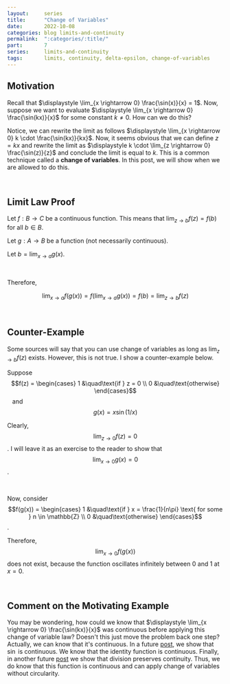```yaml
---
layout:     series
title:      "Change of Variables"
date:       2022-10-08
categories: blog limits-and-continuity
permalink:  ":categories/:title/"
part:       7
series:     limits-and-continuity
tags:       limits, continuity, delta-epsilon, change-of-variables
---
```


## Motivation

Recall that $\displaystyle \lim_{x \rightarrow 0} \frac{\sin(x)}{x} = 1$. Now, suppose we want to evaluate $\displaystyle \lim_{x \rightarrow 0} \frac{\sin(kx)}{x}$ for some constant $k \neq 0$. How can we do this?

Notice, we can rewrite the limit as follows $\displaystyle \lim_{x \rightarrow 0} k \cdot \frac{\sin(kx)}{kx}$. Now, it seems obvious that we can define $z = kx$ and rewrite the limit as $\displaystyle k \cdot \lim_{z \rightarrow 0} \frac{\sin(z)}{z}$ and conclude the limit is equal to $k$. This is a common technique called a **change of variables**. In this post, we will show when we are allowed to do this.

<br>

## Limit Law Proof

Let $f: B \rightarrow C$ be a continuous function. This means that $\lim_{z \rightarrow b} f(z) = f(b)$ for all $b \in B$.

Let $g: A \rightarrow B$ be a function (not necessarily continuous).

Let $b = \lim_{x \rightarrow a} g(x)$.

<br>

Therefore,

$$
\lim_{x \rightarrow a} f(g(x)) = f \left ( \lim_{x \rightarrow a} g(x) \right ) = f(b) = \lim_{z \rightarrow b} f(z)
$$

<br>

## Counter-Example

Some sources will say that you can use change of variables as long as $\displaystyle \lim_{z \rightarrow b} f(z)$ exists. However, this is not true. I show a counter-example below.

Suppose
&nbsp;
$$f(z) = \begin{cases} 
    1       &\quad\text{if } z = 0 \\
    0       &\quad\text{otherwise}
\end{cases}$$ 
&nbsp;&nbsp;
and
&nbsp;
&nbsp;
$$g(x) = x \sin(1/x)$$ 

Clearly, $$\displaystyle \lim_{z \rightarrow 0} f(z) = 0$$. I will leave it as an exercise to the reader to show that $$\displaystyle \lim_{x \rightarrow 0} g(x) = 0$$.

<br>

Now, consider 
&nbsp;
$$f(g(x)) = \begin{cases} 
    1       &\quad\text{if } x = \frac{1}{n\pi} \text{ for some } n \in \mathbb{Z} \\
    0       &\quad\text{otherwise}
\end{cases}$$.

Therefore, $$\displaystyle \lim_{x \rightarrow 0} f(g(x))$$ does not exist, because the function oscillates infinitely between $0$ and $1$ at $x = 0$.

<br>

## Comment on the Motivating Example

You may be wondering, how could we know that $\displaystyle \lim_{x \rightarrow 0} \frac{\sin(kx)}{x}$ was continuous before applying this change of variable law? Doesn't this just move the problem back one step? Actually, we can know that it's continuous. In a future [post](/blog/limits-and-continuity/trigonometric-functions/), we show that $\sin$ is continuous. We know that the identity function is continuous. Finally, in another future [post](/blog/limits-and-continuity/continuity-invariants/) we show that division preserves continuity. Thus, we do know that this function is continuous and can apply change of variables without circularity.